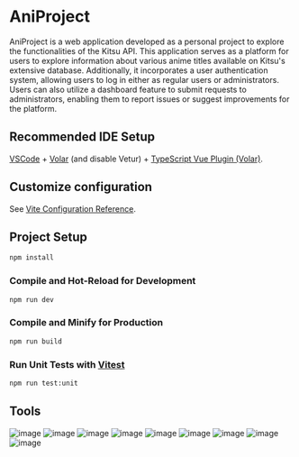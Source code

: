 # AniProject

AniProject is a web application developed as a personal project to explore the functionalities of the Kitsu API. This application serves as a platform for users to explore information about various anime titles available on Kitsu's extensive database. Additionally, it incorporates a user authentication system, allowing users to log in either as regular users or administrators. Users can also utilize a dashboard feature to submit requests to administrators, enabling them to report issues or suggest improvements for the platform.

## Recommended IDE Setup

[VSCode](https://code.visualstudio.com/) + [Volar](https://marketplace.visualstudio.com/items?itemName=Vue.volar) (and disable Vetur) + [TypeScript Vue Plugin (Volar)](https://marketplace.visualstudio.com/items?itemName=Vue.vscode-typescript-vue-plugin).

## Customize configuration

See [Vite Configuration Reference](https://vitejs.dev/config/).

## Project Setup

```sh
npm install
```

### Compile and Hot-Reload for Development

```sh
npm run dev
```

### Compile and Minify for Production

```sh
npm run build
```

### Run Unit Tests with [Vitest](https://vitest.dev/)

```sh
npm run test:unit
```
## Tools
![image](https://github.com/verosampedro/AniProject_Front/assets/146768253/3df6ff7d-a647-4d2e-ac7c-9b6261e8883e)
![image](https://github.com/verosampedro/AniProject_Front/assets/146768253/508b3839-27e8-4e03-bae9-0776095624b5)
![image](https://github.com/verosampedro/AniProject_Front/assets/146768253/c6b6b795-73ae-4359-9152-c1fa28860e94)
![image](https://github.com/verosampedro/AniProject_Front/assets/146768253/18c0216a-62c7-4e35-b254-12175cd574e9)
![image](https://github.com/verosampedro/AniProject_Front/assets/146768253/07d0112b-ec6b-45a2-9d0a-1b68cbfa9e94)
![image](https://github.com/verosampedro/AniProject_Front/assets/146768253/aa47fd8d-cd26-4c7e-817f-b426b236d8b9)
![image](https://github.com/verosampedro/AniProject_Front/assets/146768253/b07f8883-8e7c-4ad1-9cdb-f4882467c20d)
![image](https://github.com/verosampedro/AniProject_Front/assets/146768253/b005dcac-4580-4602-b510-917e409da639)
![image](https://github.com/verosampedro/AniProject_Front/assets/146768253/cc85cd02-ed49-42fc-82c3-237e31d13193)







